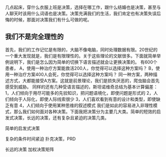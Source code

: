 
几点起床，穿什么衣服上班是决策，选择在哪工作，跟什么结婚也是决策，甚至与人聊天时该用什么词语也是决策。决策充满我们的生活，我们肯定也有决策失误后悔的时候，那面对决策我们有什么可做的呢。
## 我们不是完全理性的
首先，我们的工作记忆是有限的，大脑不像电脑，同时处理数据有限。20世纪的一个重大发现就是，我们是有限理性的。关于这些理论的文献很多。下面就简单举例说明下，我们是怎么因为简单的切换下语言描述就会让更换决策的。
有600个患者，
A，使用一种治疗方案能救活200人，你觉得可以选择这种方案吗？
B，使用一种治疗方案400人会死，你觉得可以选择这种方案吗？
同一种方案，两种描述方式，大都能接受A方案。这就是前景理论，我们是损失厌恶的，爬虫脑会首先感受到威胁。
同样的还有几种受语言描述的，斯坦诺维奇总结为基本计算偏差：
1，人们倾向于用尽可能多的先验知识，把问题语境化，即使问题是形式的
2，人们倾向于人际化，即使人际线索很少
3，人们喜欢看到有意的设计和类型，即使缺乏有意
4，人们倾向于使用某种思维的叙述模式
我们是如此的容易进入非理性模式，那么我们如何面对各种决策。下面我把决策分为主要几大类。简单的短效的启发式决策，长远的决策，还有复杂且紧迫的决策几类。

简单的启发式决策

复杂的条件时间紧迫 扑克决策，PRD

长远的决策 加权决策矩阵